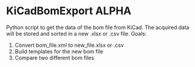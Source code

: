 # KiCadBomExport ALPHA

Python script to get the data of the bom file from KiCad. The acquired data will be stored and sorted in a new .xlsx or .csv file.
Goals:
1) Convert bom_file.xml to new_file.xlsx or .csv
2) Build templates for the new bom file
3) Compare two different bom files
